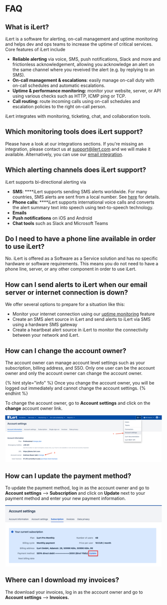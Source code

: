 # FAQ

## What is iLert?

iLert is a software for alerting, on-call management and uptime monitoring and helps dev and ops teams to increase the uptime of critical services. Core features of iLert include

* **Reliable alerting** via voice, SMS, push notifications, Slack and more and frictionless acknowledgement, allowing you acknowledge an alert on the same channel where you reveived the alert \(e.g. by replying to an SMS\).
* **On-call management & escalations**: easily manage on-call duty with on-call schedules and automatic escalations.
* **Uptime & performance monitoring:** monitor your website, server, or API using various checks such as HTTP, ICMP ping or TCP.
* **Call routing:** route incoming calls using on-call schedules and escalation policies to the right on-call person.

iLert integrates with monitoring, ticketing, chat, and collaboration tools.

## Which monitoring tools does iLert support?

Please have a look at our integrations sections. If you're missing an integration, please contact us at support@ilert.com and we will make it available. Alternatively, you can use our [email integration](../../integrations/email/).

## Which alerting channels does iLert support?

iLert supports bi-directional alerting via

* **SMS**: ****iLert supports sending SMS alerts worldwide. For many countries, SMS alerts are sent from a local number. See [here](../phone-numbers/#sms-alerts) for details.
* **Phone calls**: ****iLert supports international voice calls and converts the alert summary text into speech using text-to-speech technology.
* **Emails**
* **Push notifications** on iOS and Android
* **Chat tools** such as Slack and Microsoft Teams

## Do I need to have a phone line available in order to use iLert?

No. iLert is offered as a Software as a Service solution and has no specific hardware or software requirements. This means you do not need to have a phone line, server, or any other component in order to use iLert.

## How can I send alerts to iLert when our email server or internet connection is down?

We offer several options to prepare for a situation like this:

* Monitor your internet connection using our [uptime monitoring](https://www.ilert.com/product/uptime-monitoring) feature
* Create an SMS alert source in iLert and send alerts to iLert via SMS using a hardware SMS gateway
* Create a heartbeat alert source in iLert to monitor the connectivity between your network and iLert. 

## How can I change the account owner?

The account owner can manage account level settings such as your subscription, billing address, and SSO. Only one user can be the account owner and only the account owner can change the account owner.

{% hint style="info" %}
Once you change the account owner, you will be logged out immediately and cannot change the account settings.
{% endhint %}

To change the account owner, go to **Account settings** and click on the **change** account owner link.

![](../../.gitbook/assets/screenshot-2021-04-26-at-16.02.28.png)

## How can I update the payment method?

To update the payment method, log in as the account owner and go to **Account settings** --&gt; **Subscription** and click on **Update** next to your payment method and enter your new payment information.

![](../../.gitbook/assets/screenshot-2020-03-12-at-14.51.44.png)

## Where can I download my invoices?

The download your invoices, log in as the account owner and go to **Account settings** --&gt; **Invoices.**

